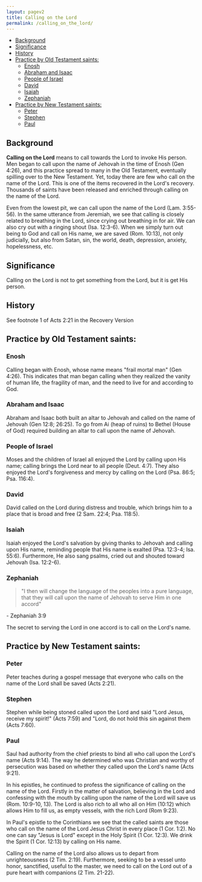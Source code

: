 ```yaml
---
layout: pagev2
title: Calling on the Lord
permalink: /calling_on_the_lord/
---
```

- [Background](#background)
- [Significance](#significance)
- [History](#history)
- [Practice by Old Testament saints:](#practice-by-old-testament-saints)
  - [Enosh](#enosh)
  - [Abraham and Isaac](#abraham-and-isaac)
  - [People of Israel](#people-of-israel)
  - [David](#david)
  - [Isaiah](#isaiah)
  - [Zephaniah](#zephaniah)
- [Practice by New Testament saints:](#practice-by-new-testament-saints)
  - [Peter](#peter)
  - [Stephen](#stephen)
  - [Paul](#paul)

## Background

**Calling on the Lord** means to call towards the Lord to invoke His person. Men began to call upon the name of Jehovah in the time of Enosh (Gen 4:26), and this practice spread to many in the Old Testament, eventually spilling over to the New Testament. Yet, today there are few who call on the name of the Lord. This is one of the items recovered in the Lord's recovery. Thousands of saints have been released and enriched through calling on the name of the Lord.

Even from the lowest pit, we can call upon the name of the Lord (Lam. 3:55-56). In the same utterance from Jeremiah, we see that calling is closely related to breathing in the Lord, since crying out breathing in for air. We can also cry out with a ringing shout (Isa. 12:3-6). When we simply turn out being to God and call on His name, we are saved (Rom. 10:13), not only judicially, but also from Satan, sin, the world, death, depression, anxiety, hopelessness, etc. 

## Significance

Calling on the Lord is not to get something from the Lord, but it is get His person.

## History

See footnote 1 of Acts 2:21 in the Recovery Version

## Practice by Old Testament saints:

### Enosh

Calling began with Enosh, whose name means "frail mortal man" (Gen 4:26). This indicates that man began calling when they realized the vanity of human life, the fragility of man, and the need to live for and according to God.

### Abraham and Isaac

Abraham and Isaac both built an altar to Jehovah and called on the name of Jehovah (Gen 12:8; 26:25). To go from Ai (heap of ruins) to Bethel (House of God) required building an altar to call upon the name of Jehovah.

### People of Israel

Moses and the children of Israel all enjoyed the Lord by calling upon His name; calling brings the Lord near to all people (Deut. 4:7). They also enjoyed the Lord's forgiveness and mercy by calling on the Lord (Psa. 86:5; Psa. 116:4).

### David

David called on the Lord during distress and trouble, which brings him to a place that is broad and free (2 Sam. 22:4; Psa. 118:5).

### Isaiah

Isaiah enjoyed the Lord's salvation by giving thanks to Jehovah and calling upon His name, reminding people that His name is exalted (Psa. 12:3-4; Isa. 55:6). Furthermore, He also sang psalms, cried out and shouted toward Jehovah (Isa. 12:2-6).

### Zephaniah

> "I then will change the language of the peoples into a pure language, that they will call upon the name of Jehovah to serve Him in one accord"

\- Zephaniah 3:9

The secret to serving the Lord in one accord is to call on the Lord's name.

## Practice by New Testament saints:

### Peter

Peter teaches during a gospel message that everyone who calls on the name of the Lord shall be saved (Acts 2:21).

### Stephen

Stephen while being stoned called upon the Lord and said "Lord Jesus, receive my spirit!" (Acts 7:59) and "Lord, do not hold this sin against them (Acts 7:60).

### Paul

Saul had authority from the chief priests to bind all who call upon the Lord's name (Acts 9:14). The way he determined who was Christian and worthy of persecution was based on whether they called upon the Lord's name (Acts 9:21).

In his epistles, he continued to profess the significance of calling on the name of the Lord. Firstly in the matter of salvation, believing in the Lord and confessing with the mouth by calling upon the name of the Lord will save us (Rom. 10:9-10, 13). The Lord is also rich to all who all on Him (10:12) which allows Him to fill us, as empty vessels, with the rich Lord (Rom 9:23).

In Paul's epistle to the Corinthians we see that the called saints are those who call on the name of the Lord Jesus Christ in every place (1 Cor. 1:2).
No one can say "Jesus is Lord" except in the Holy Spirit (1 Cor. 12:3). We drink the Spirit (1 Cor. 12:13) by calling on His name. 

Calling on the name of the Lord also allows us to depart from unrighteousness (2 Tim. 2:19). Furthermore, seeking to be a vessel unto honor, sanctified, useful to the master, we need to call on the Lord out of a pure heart with companions (2 Tim. 21-22).


